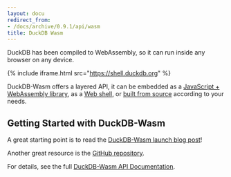 ```yaml
---
layout: docu
redirect_from:
- /docs/archive/0.9.1/api/wasm
title: DuckDB Wasm
---
```


DuckDB has been compiled to WebAssembly, so it can run inside any browser on any device.

<!-- markdownlint-disable-next-line -->
{% include iframe.html src="https://shell.duckdb.org" %}

DuckDB-Wasm offers a layered API, it can be embedded as a [JavaScript + WebAssembly library](https://www.npmjs.com/package/@duckdb/duckdb-wasm), as a [Web shell](https://www.npmjs.com/package/@duckdb/duckdb-wasm-shell), or [built from source](https://github.com/duckdb/duckdb-wasm) according to your needs.


## Getting Started with DuckDB-Wasm

A great starting point is to read the [DuckDB-Wasm launch blog post](https://duckdb.org/2021/10/29/duckdb-wasm.html)!

Another great resource is the [GitHub repository](https://github.com/duckdb/duckdb-wasm).

For details, see the full [DuckDB-Wasm API Documentation](https://shell.duckdb.org/docs/modules/index.html).
